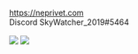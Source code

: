 https://neprivet.com
<br>
Discord SkyWatcher_2019#5464

<img align="center" src="https://github-readme-stats.vercel.app/api?username=skywatcher2019&count_private=true&theme=tokyonight&show_icons=true&hide_border=true" />
<img align="center" src="https://github-readme-stats.vercel.app/api/top-langs?username=skywatcher2019&count_private=true&theme=tokyonight&layout=compact&hide_border=true" />
